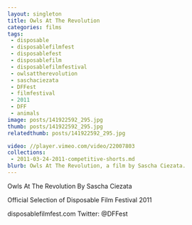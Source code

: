 ```yaml
---
layout: singleton
title: Owls At The Revolution
categories: films
tags:
 - disposable
 - disposablefilmfest
 - disposablefest
 - disposablefilm
 - disposablefilmfestival
 - owlsattherevolution
 - saschaciezata
 - DFFest
 - filmfestival
 - 2011
 - DFF
 - animals
image: posts/141922592_295.jpg
thumb: posts/141922592_295.jpg
relatedthumb: posts/141922592_295.jpg

video: //player.vimeo.com/video/22007803
collections:
 - 2011-03-24-2011-competitive-shorts.md
blurb: Owls At The Revolution, a film by Sascha Ciezata.
---
```


Owls At The Revolution
By Sascha Ciezata

Official Selection of Disposable Film Festival 2011

disposablefilmfest.com
Twitter: @DFFest